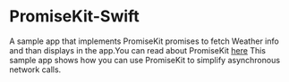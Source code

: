 # PromiseKit-Swift
A sample app that implements PromiseKit promises  to fetch Weather info and than displays in the app.You can read about PromiseKit [here](http://promisekit.org/)
This sample app shows how you can use PromiseKit to simplify asynchronous network calls.
